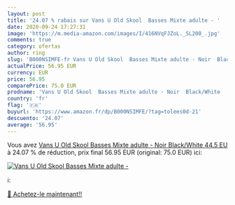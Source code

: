 ```yaml
---
layout: post
title: '24.07 % rabais sur Vans U Old Skool  Basses Mixte adulte - '
date: 2020-09-24 17:27:31
image: 'https://m.media-amazon.com/images/I/416NVqFJZoL._SL200_.jpg'
comments: true
category: ofertas
author: ring
slug: 'B000NSIMFE-fr Vans U Old Skool  Basses Mixte adulte - Noir  Black/White   44.5 EU'
actualPrice: 56.95 EUR
currency: EUR
price: 56.95
comparePrice: 75.0 EUR
prodname: 'Vans U Old Skool  Basses Mixte adulte - Noir  Black/White   44.5 EU'
country: 'fr'
flag: '🇫🇷'
buyurl: 'https://www.amazon.fr/dp/B000NSIMFE/?tag=tolees0d-21'
descuento: '24.07'
average: '56.95'
---
```


Vous avez [Vans U Old Skool  Basses Mixte adulte - Noir  Black/White   44.5 EU](https://www.amazon.fr/dp/B000NSIMFE/?tag=tolees0d-21)  à  24.07 % de réduction, prix final  56.95 EUR (original: 75.0 EUR) ici:

[![Vans U Old Skool  Basses Mixte adulte - ](https://m.media-amazon.com/images/I/416NVqFJZoL._SL200_.jpg)](https://www.amazon.fr/dp/B000NSIMFE/?tag=tolees0d-21)

ℹ️:


[🛒 Achetez-le maintenant!!](https://www.amazon.fr/dp/B000NSIMFE/?tag=tolees0d-21)
